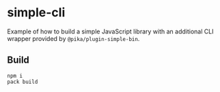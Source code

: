 # simple-cli

Example of how to build a simple JavaScript library with an additional CLI wrapper provided by `@pika/plugin-simple-bin`.

## Build

```
npm i
pack build
```